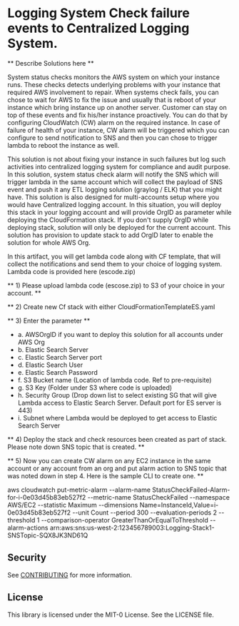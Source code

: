 # Logging System Check failure events to Centralized Logging System.

** Describe Solutions here **

System status checks monitors the AWS system on which your instance runs. These checks detects underlying problems with your instance that required AWS involvement to repair. When systems check fails, you can chose to wait for AWS to fix the issue and usually that is reboot of your instance which bring instance up on another server. Customer can stay on top of these events and fix his/her instance proactively. You can do that by configuring CloudWatch (CW) alarm on the required instance. In case of failure of health of your instance, CW alarm will be triggered which you can configure to send notification to SNS and then you can chose to trigger lambda to reboot the instance as well.

This solution is not about fixing your instance in such failures but log such activities into centralized logging system for compliance and audit purpose. In this solution, system status check alarm will notify the SNS which will trigger lambda in the same account which will collect the payload of SNS event and push it any ETL logging solution (graylog / ELK) that you might have. This solution is also designed for multi-accounts setup where you would have Centralized logging account. In this situation, you will deploy this stack in your logging account and will provide OrgID as parameter while deploying the CloudFormation stack. If you don't supply OrgID while deploying stack, solution will only be deployed for the current account. This solution has provision to update stack to add OrgID later to enable the solution for whole AWS Org.

In this artifact, you will get lambda code along with CF template, that will collect the notifications and send them to your choice of logging system. Lambda code is provided here (escode.zip)

** 1) Please upload lambda code (escose.zip) to S3 of your choice in your account.  **

** 2) Create new Cf stack with either CloudFormationTemplateES.yaml

** 3) Enter the parameter  **

* a. AWSOrgID if you want to deploy this solution for all accounts under AWS Org
* b. Elastic Search Server
* c. Elastic Search Server port
* d. Elastic Search User
* e. Elastic Search Password
* f. S3 Bucket name (Location of lambda code. Ref to pre-requisite)
* g. S3 Key (Folder under S3 where code is uploaded)
* h. Security Group (Drop down list to select existing SG that will give Lambda access to Elastic Search Server. Default port for ES server is 443)
* i. Subnet where Lambda would be deployed to get access to Elastic Search Server

** 4) Deploy the stack and check resources been created as part of stack.  Please note down SNS topic that is created. **

** 5) Now you can create CW alarm on any EC2 instance in the same account or any account from an org and put alarm action to SNS topic that was noted down in step 4. Here is the sample CLI to create one. **

aws cloudwatch put-metric-alarm --alarm-name StatusCheckFailed-Alarm-for-i-0e03d45b83eb527f2  --metric-name StatusCheckFailed --namespace AWS/EC2 --statistic Maximum --dimensions Name=InstanceId,Value=i-0e03d45b83eb527f2  --unit Count --period 300 --evaluation-periods 2 --threshold 1 --comparison-operator GreaterThanOrEqualToThreshold --alarm-actions arn:aws:sns:us-west-2:123456789003:Logging-Stack1-SNSTopic-SQX8JK3ND61Q

## Security

See [CONTRIBUTING](CONTRIBUTING.md#security-issue-notifications) for more information.

## License

This library is licensed under the MIT-0 License. See the LICENSE file.
